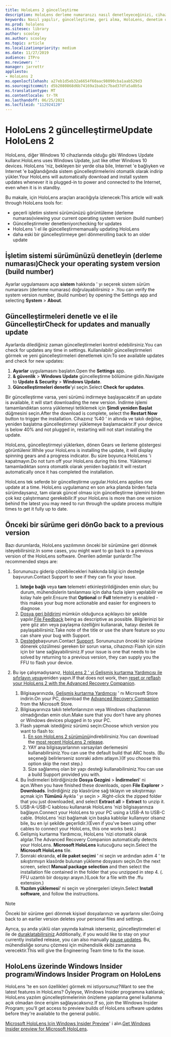 ```yaml
---
title: HoloLens 2 güncelleştirme
description: HoloLens derleme numaranızı nasıl denetleyeceğinizi, cihaz güncelleştirmeleriyle güncel tutmanın yanı sıra Insider programı programına katılıp güncelleştirmeleri geri alma hakkında bilgi edinin.
keywords: Nasıl yapılır, güncelleştirme, geri alma, HoloLens, denetim oluşturma, derleme numarası
ms.prod: hololens
ms.sitesec: library
author: scooley
ms.author: scooley
ms.topic: article
ms.localizationpriority: medium
ms.date: 11/27/2019
audience: ITPro
ms.reviewer: ''
manager: jarrettr
appliesto:
- HoloLens 2
ms.openlocfilehash: a27eb1d5eb32a6654f60aac98090cba1aab529d3
ms.sourcegitcommit: d5b2080868d6b74169a1bab2c7bad37dfa5a8b5a
ms.translationtype: MT
ms.contentlocale: tr-TR
ms.lasthandoff: 06/25/2021
ms.locfileid: "112924120"
---
```

# <a name="update-hololens-2"></a><span data-ttu-id="66066-104">HoloLens 2 güncelleştirme</span><span class="sxs-lookup"><span data-stu-id="66066-104">Update HoloLens 2</span></span>

<span data-ttu-id="66066-105">HoloLens, diğer Windows 10 cihazlarında olduğu gibi Windows Update kullanır.</span><span class="sxs-lookup"><span data-stu-id="66066-105">HoloLens uses Windows Update, just like other Windows 10 devices.</span></span> <span data-ttu-id="66066-106">HoloLens 'niz, bekleyen bir yerde olsa bile, Internet 'e bağlıyken ve Internet 'e bağlandığında sistem güncelleştirmelerini otomatik olarak indirip yükler.</span><span class="sxs-lookup"><span data-stu-id="66066-106">Your HoloLens will automatically download and install system updates whenever it is plugged-in to power and connected to the Internet, even when it is in standby.</span></span>

<span data-ttu-id="66066-107">Bu makale, için HoloLens araçları aracılığıyla izlenecek:</span><span class="sxs-lookup"><span data-stu-id="66066-107">This article will walk through HoloLens tools for:</span></span>

- <span data-ttu-id="66066-108">geçerli işletim sistemi sürümünüzü görüntüleme (derleme numarası)</span><span class="sxs-lookup"><span data-stu-id="66066-108">viewing your current operating system version (build number)</span></span>
- <span data-ttu-id="66066-109">Güncelleştirmeler denetleniyor</span><span class="sxs-lookup"><span data-stu-id="66066-109">checking for updates</span></span>
- <span data-ttu-id="66066-110">HoloLens 'i el ile güncelleştirme</span><span class="sxs-lookup"><span data-stu-id="66066-110">manually updating HoloLens</span></span>
- <span data-ttu-id="66066-111">daha eski bir güncelleştirmeye geri dönme</span><span class="sxs-lookup"><span data-stu-id="66066-111">rolling back to an older update</span></span>

## <a name="check-your-operating-system-version-build-number"></a><span data-ttu-id="66066-112">İşletim sistemi sürümünüzü denetleyin (derleme numarası)</span><span class="sxs-lookup"><span data-stu-id="66066-112">Check your operating system version (build number)</span></span>

<span data-ttu-id="66066-113">Ayarlar uygulamasını açıp **sistem** hakkında ' yı seçerek sistem sürüm numarasını (derleme numarası) doğrulayabilirsiniz  >  .</span><span class="sxs-lookup"><span data-stu-id="66066-113">You can verify the system version number, (build number) by opening the Settings app and selecting **System** > **About**.</span></span>

## <a name="check-for-updates-and-manually-update"></a><span data-ttu-id="66066-114">Güncelleştirmeleri denetle ve el ile Güncelleştir</span><span class="sxs-lookup"><span data-stu-id="66066-114">Check for updates and manually update</span></span>

<span data-ttu-id="66066-115">Ayarlarda dilediğiniz zaman güncelleştirmeleri kontrol edebilirsiniz.</span><span class="sxs-lookup"><span data-stu-id="66066-115">You can check for updates any time in settings.</span></span>  <span data-ttu-id="66066-116">Kullanılabilir güncelleştirmeleri görmek ve yeni güncelleştirmeleri denetlemek için:</span><span class="sxs-lookup"><span data-stu-id="66066-116">To see available updates and check for new updates:</span></span>

1. <span data-ttu-id="66066-117">**Ayarlar** uygulamasını başlatın.</span><span class="sxs-lookup"><span data-stu-id="66066-117">Open the **Settings** app.</span></span>
1. <span data-ttu-id="66066-118">**& güvenlik**  >  **Windows Update** güncelleştirme bölümüne gidin.</span><span class="sxs-lookup"><span data-stu-id="66066-118">Navigate to **Update & Security** > **Windows Update**.</span></span>
1. <span data-ttu-id="66066-119">**Güncelleştirmeleri denetle**’yi seçin.</span><span class="sxs-lookup"><span data-stu-id="66066-119">Select **Check for updates**.</span></span>

<span data-ttu-id="66066-120">Bir güncelleştirme varsa, yeni sürümü indirmeye başlayacaktır.</span><span class="sxs-lookup"><span data-stu-id="66066-120">If an update is available, it will start downloading the new version.</span></span> <span data-ttu-id="66066-121">İndirme işlemi tamamlandıktan sonra yüklemeyi tetiklemek için **Şimdi yeniden Başlat** düğmesini seçin.</span><span class="sxs-lookup"><span data-stu-id="66066-121">After the download is complete, select the **Restart Now** button to trigger the installation.</span></span> <span data-ttu-id="66066-122">Cihazınız %40 ' in altında ve takılı değilse, yeniden başlatma güncelleştirmeyi yüklemeye başlamacaktır.</span><span class="sxs-lookup"><span data-stu-id="66066-122">If your device is below 40% and not plugged in, restarting will not start installing the update.</span></span>

<span data-ttu-id="66066-123">HoloLens, güncelleştirmeyi yüklerken, dönen Gears ve ilerleme göstergesi görüntülenir.</span><span class="sxs-lookup"><span data-stu-id="66066-123">While your HoloLens is installing the update, it will display spinning gears and a progress indicator.</span></span> <span data-ttu-id="66066-124">Bu süre boyunca HoloLens 'i kapatmayın.</span><span class="sxs-lookup"><span data-stu-id="66066-124">Do not turn off your HoloLens during this time.</span></span> <span data-ttu-id="66066-125">Yüklemeyi tamamladıktan sonra otomatik olarak yeniden başlatılır.</span><span class="sxs-lookup"><span data-stu-id="66066-125">It will restart automatically once it has completed the installation.</span></span>

<span data-ttu-id="66066-126">HoloLens tek seferde bir güncelleştirme uygular.</span><span class="sxs-lookup"><span data-stu-id="66066-126">HoloLens applies one update at a time.</span></span>  <span data-ttu-id="66066-127">HoloLens uygulamanız en son arka planda birden fazla sürümdaysanız, tam olarak güncel olması için güncelleştirme işlemini birden çok kez çalıştırmanız gerekebilir.</span><span class="sxs-lookup"><span data-stu-id="66066-127">If your HoloLens is more than one version behind the latest you may need to run through the update process multiple times to get it fully up to date.</span></span>

## <a name="go-back-to-a-previous-version"></a><span data-ttu-id="66066-128">Önceki bir sürüme geri dön</span><span class="sxs-lookup"><span data-stu-id="66066-128">Go back to a previous version</span></span>

<span data-ttu-id="66066-129">Bazı durumlarda, HoloLens yazılımının önceki bir sürümüne geri dönmek isteyebilirsiniz.</span><span class="sxs-lookup"><span data-stu-id="66066-129">In some cases, you might want to go back to a previous version of the HoloLens software.</span></span> <span data-ttu-id="66066-130">Önerilen adımlar şunlardır:</span><span class="sxs-lookup"><span data-stu-id="66066-130">The recommended steps are:</span></span>

1. <span data-ttu-id="66066-131">Sorununuzu giderip çözebilecekleri hakkında bilgi için desteğe başvurun.</span><span class="sxs-lookup"><span data-stu-id="66066-131">Contact Support to see if they can fix your issue.</span></span>
    1. <span data-ttu-id="66066-132">**Isteğe bağlı** veya **tam** telemetri etkinleştirildiğinden emin olun; bu durum, mühendislerin tanılanması için daha fazla işlem yapılabilir ve kolay hale gelir.</span><span class="sxs-lookup"><span data-stu-id="66066-132">Ensure that **Optional** or **Full** telemetry is enabled -  this makes your bug more actionable and easier for engineers to diagnose.</span></span>
    1. <span data-ttu-id="66066-133">[Dosya geri bildirimi](hololens-feedback.md) mümkün olduğunca açıklayıcı bir şekilde yapılır.</span><span class="sxs-lookup"><span data-stu-id="66066-133">[File Feedback](hololens-feedback.md) being as descriptive as possible.</span></span> <span data-ttu-id="66066-134">Bilgilerinizi bir yere göz atın veya paylaşma özelliğini kullanarak, hatayı destek ile paylaşabilirsiniz.</span><span class="sxs-lookup"><span data-stu-id="66066-134">Take note of the title or use the share feature so you can share your bug with Support.</span></span>
    1. <span data-ttu-id="66066-135">[Desteğe](https://aka.ms/hlsupport)başvurun.</span><span class="sxs-lookup"><span data-stu-id="66066-135">Contact [Support](https://aka.ms/hlsupport).</span></span> <span data-ttu-id="66066-136">Sorununuzun önceki bir sürüme dönerek çözülmesi gereken bir sorun varsa, cihazınızı Flash için sizin için bir tane sağlayabilirsiniz.</span><span class="sxs-lookup"><span data-stu-id="66066-136">If your issue is one that needs to be solved by returning to a previous version, they can supply you the FFU to flash your device.</span></span>

1. <span data-ttu-id="66066-137">Bu işe çalışmadıysanız, [HoloLens 2 ' yi Gelişmiş kurtarma Yardımcısı ile sıfırlayın veya](hololens-recovery.md)yeniden yapın.</span><span class="sxs-lookup"><span data-stu-id="66066-137">If that does not work, then [reset or reflash your HoloLens 2 with the Advanced Recovery Companion](hololens-recovery.md).</span></span>
    1. <span data-ttu-id="66066-138">Bilgisayarınızda, [Gelişmiş kurtarma Yardımcısı](https://www.microsoft.com/p/advanced-recovery-companion/9p74z35sfrs8?activetab=pivot:overviewtab) ' nı Microsoft Store indirin.</span><span class="sxs-lookup"><span data-stu-id="66066-138">On your PC, download the [Advanced Recovery Companion](https://www.microsoft.com/p/advanced-recovery-companion/9p74z35sfrs8?activetab=pivot:overviewtab) from the Microsoft Store.</span></span>
    1. <span data-ttu-id="66066-139">Bilgisayarınıza takılı telefonlarınızın veya Windows cihazlarının olmadığından emin olun.</span><span class="sxs-lookup"><span data-stu-id="66066-139">Make sure that you don't have any phones or Windows devices plugged in to your PC.</span></span>
    1. <span data-ttu-id="66066-140">Flash yapmak istediğiniz sürümü seçin:</span><span class="sxs-lookup"><span data-stu-id="66066-140">Choose which version you want to flash to:</span></span>
        1. <span data-ttu-id="66066-141">[En son HoloLens 2 sürümünü](https://aka.ms/hololens2download)indirebilirsiniz.</span><span class="sxs-lookup"><span data-stu-id="66066-141">You can download the [most recent HoloLens 2 release](https://aka.ms/hololens2download).</span></span>
        1. <span data-ttu-id="66066-142">YAY ana bilgisayarlarının varsayılan derlemesini kullanabilirsiniz.</span><span class="sxs-lookup"><span data-stu-id="66066-142">You can use the default build that ARC hosts.</span></span> <span data-ttu-id="66066-143">(Bu seçeneği belirlerseniz sonraki adımı atlayın.)</span><span class="sxs-lookup"><span data-stu-id="66066-143">(If you choose this option skip the next step.)</span></span>
        1. <span data-ttu-id="66066-144">Size sağlanmış olan bir yapı desteği kullanabilirsiniz.</span><span class="sxs-lookup"><span data-stu-id="66066-144">You can use a build Support provided you with.</span></span>
    1. <span data-ttu-id="66066-145">Bu İndirmeleri bitirdiğinizde **Dosya Gezgini**  >  **İndirmeleri**' ni açın.</span><span class="sxs-lookup"><span data-stu-id="66066-145">When you have finished these downloads, open **File Explorer** > **Downloads**.</span></span> <span data-ttu-id="66066-146">İndirdiğiniz zip klasörüne sağ tıklayın ve sıkıştırmayı açmak için **Tümünü** Ayıkla ' yı seçin  >   .</span><span class="sxs-lookup"><span data-stu-id="66066-146">Right-click the zipped folder that you just downloaded, and select **Extract all** > **Extract** to unzip it.</span></span>
    1. <span data-ttu-id="66066-147">USB-A-USB-C kablosu kullanarak HoloLens 'nizi bilgisayarınıza bağlayın.</span><span class="sxs-lookup"><span data-stu-id="66066-147">Connect your HoloLens to your PC using a USB-A to USB-C cable.</span></span> <span data-ttu-id="66066-148">(HoloLens 'nizi bağlamak için başka kablolar kullanıyor olsanız bile, bu en iyi şekilde geçerlidir.)</span><span class="sxs-lookup"><span data-stu-id="66066-148">(Even if you've been using other cables to connect your HoloLens, this one works best.)</span></span>
    1. <span data-ttu-id="66066-149">Gelişmiş kurtarma Yardımcısı, HoloLens 'nizi otomatik olarak algılar.</span><span class="sxs-lookup"><span data-stu-id="66066-149">The Advanced Recovery Companion automatically detects your HoloLens.</span></span> <span data-ttu-id="66066-150">**Microsoft HoloLens** kutucuğunu seçin.</span><span class="sxs-lookup"><span data-stu-id="66066-150">Select the **Microsoft HoloLens** tile.</span></span>
    1. <span data-ttu-id="66066-151">Sonraki ekranda, **el ile paket seçimi** ' ni seçin ve ardından adım 4 ' te sıkıştırmışın klasörde bulunan yükleme dosyasını seçin.</span><span class="sxs-lookup"><span data-stu-id="66066-151">On the next screen, select **Manual package selection** and then select the installation file contained in the folder that you unzipped in step 4.</span></span> <span data-ttu-id="66066-152">(. FFU uzantılı bir dosyayı arayın.)</span><span class="sxs-lookup"><span data-stu-id="66066-152">(Look for a file with the .ffu extension.)</span></span>
    1. <span data-ttu-id="66066-153">**Yazılım yüklemesi**' ni seçin ve yönergeleri izleyin.</span><span class="sxs-lookup"><span data-stu-id="66066-153">Select **Install software**, and follow the instructions.</span></span>

> [!NOTE]
> <span data-ttu-id="66066-154">Önceki bir sürüme geri dönmek kişisel dosyalarınızı ve ayarlarını siler.</span><span class="sxs-lookup"><span data-stu-id="66066-154">Going back to an earlier version deletes your personal files and settings.</span></span>

<span data-ttu-id="66066-155">Ayrıca, şu anda yüklü olan yayında kalmak isterseniz, güncelleştirmeleri el ile de [duraklatabilirsiniz](hololens-updates.md#pause-updates-via-device).</span><span class="sxs-lookup"><span data-stu-id="66066-155">Additionally, if you would like to stay on your currently installed release, you can also manually [pause updates](hololens-updates.md#pause-updates-via-device).</span></span> <span data-ttu-id="66066-156">Bu, mühendisliğe sorunu çözmesi için mühendislik ekibi zamanına verecektir.</span><span class="sxs-lookup"><span data-stu-id="66066-156">This will give the Engineering Team time to fix the issue.</span></span>

## <a name="windows-insider-program-on-hololens"></a><span data-ttu-id="66066-157">HoloLens üzerinde Windows Insider programı</span><span class="sxs-lookup"><span data-stu-id="66066-157">Windows Insider Program on HoloLens</span></span>

<span data-ttu-id="66066-158">HoloLens 'te en son özellikleri görmek mi istiyorsunuz?</span><span class="sxs-lookup"><span data-stu-id="66066-158">Want to see the latest features in HoloLens?</span></span>  <span data-ttu-id="66066-159">Öyleyse, Windows Insider programına katılarak; HoloLens yazılım güncelleştirmelerinin önizleme yapılarına genel kullanıma açık olmadan önce erişim sağlayacaksınız.</span><span class="sxs-lookup"><span data-stu-id="66066-159">If so, join the Windows Insider Program; you'll get access to preview builds of HoloLens software updates before they're available to the general public.</span></span>

<span data-ttu-id="66066-160">[Microsoft HoloLens Için Windows Insider Preview](hololens-insider.md)' i alın.</span><span class="sxs-lookup"><span data-stu-id="66066-160">[Get Windows Insider preview for Microsoft HoloLens](hololens-insider.md).</span></span>

